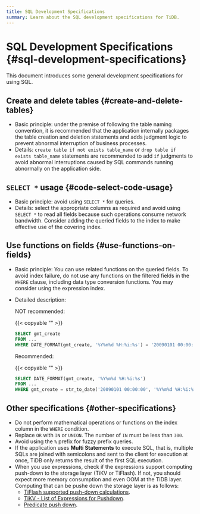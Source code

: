 ```yaml
---
title: SQL Development Specifications
summary: Learn about the SQL development specifications for TiDB.
---
```


# SQL Development Specifications {#sql-development-specifications}

This document introduces some general development specifications for using SQL.

## Create and delete tables {#create-and-delete-tables}

-   Basic principle: under the premise of following the table naming convention, it is recommended that the application internally packages the table creation and deletion statements and adds judgment logic to prevent abnormal interruption of business processes.
-   Details: `create table if not exists table_name` or `drop table if exists table_name` statements are recommended to add `if` judgments to avoid abnormal interruptions caused by SQL commands running abnormally on the application side.

## <code>SELECT *</code> usage {#code-select-code-usage}

-   Basic principle: avoid using `SELECT *` for queries.
-   Details: select the appropriate columns as required and avoid using `SELECT *` to read all fields because such operations consume network bandwidth. Consider adding the queried fields to the index to make effective use of the covering index.

## Use functions on fields {#use-functions-on-fields}

-   Basic principle: You can use related functions on the queried fields. To avoid index failure, do not use any functions on the filtered fields in the `WHERE` clause, including data type conversion functions. You may consider using the expression index.
-   Detailed description:

    NOT recommended:

    {{< copyable "" >}}

    ```sql
    SELECT gmt_create
    FROM ...
    WHERE DATE_FORMAT(gmt_create, '%Y%m%d %H:%i:%s') = '20090101 00:00:00'
    ```

    Recommended:

    {{< copyable "" >}}

    ```sql
    SELECT DATE_FORMAT(gmt_create, '%Y%m%d %H:%i:%s')
    FROM ...
    WHERE gmt_create = str_to_date('20090101 00:00:00', '%Y%m%d %H:%i:%s')
    ```

## Other specifications {#other-specifications}

-   Do not perform mathematical operations or functions on the index column in the `WHERE` condition.
-   Replace `OR` with `IN` or `UNION`. The number of `IN` must be less than `300`.
-   Avoid using the `%` prefix for fuzzy prefix queries.
-   If the application uses **Multi Statements** to execute SQL, that is, multiple SQLs are joined with semicolons and sent to the client for execution at once, TiDB only returns the result of the first SQL execution.
-   When you use expressions, check if the expressions support computing push-down to the storage layer (TiKV or TiFlash). If not, you should expect more memory consumption and even OOM at the TiDB layer. Computing that can be pushe down the storage layer is as follows:
    -   [TiFlash supported push-down calculations](/tiflash/tiflash-supported-pushdown-calculations.md).
    -   [TiKV - List of Expressions for Pushdown](/functions-and-operators/expressions-pushed-down.md).
    -   [Predicate push down](/predicate-push-down.md).
